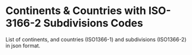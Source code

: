 # Continents & Countries with ISO-3166-2 Subdivisions Codes

List of continents, and countries (ISO1366-1) and subdivisions (ISO1366-2) in json format.
